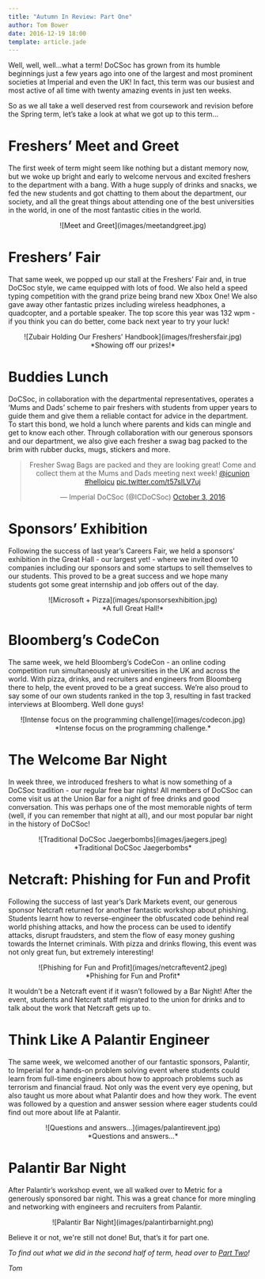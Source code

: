 ```yaml
---
title: "Autumn In Review: Part One"
author: Tom Bower
date: 2016-12-19 18:00
template: article.jade
---
```


Well, well, well...what a term! DoCSoc has grown from its humble beginnings just a few years ago into one of the largest and most prominent societies at Imperial and even the UK! In fact, this term was our busiest and most active of all time with twenty amazing events in just ten weeks. 

So as we all take a well deserved rest from coursework and revision before the Spring term, let’s take a look at what we got up to this term…

Freshers’ Meet and Greet
=======
The first week of term might seem like nothing but a distant memory now, but we woke up bright and early to welcome nervous and excited freshers to the department with a bang. With a huge supply of drinks and snacks, we fed the new students and got chatting to them about the department, our society, and all the great things about attending one of the best universities in the world, in one of the most fantastic cities in the world.

<center>
<div class="u-img-blogpost-shadow" style="height: 100%">
![Meet and Greet](images/meetandgreet.jpg)
</div>
</center>

Freshers’ Fair
========================
That same week, we popped up our stall at the Freshers’ Fair and, in true DoCSoc style, we came equipped with lots of food. We also held a speed typing competition with the grand prize being brand new Xbox One! We also gave away other fantastic prizes including wireless headphones, a quadcopter, and a portable speaker. The top score this year was 132 wpm - if you think you can do better, come back next year to try your luck!

<center>
<div class="u-img-blogpost-shadow" style="height: 100%">
![Zubair Holding Our Freshers' Handbook](images/freshersfair.jpg)
</div>
*Showing off our prizes!*</center>

Buddies Lunch
==================================
DoCSoc, in collaboration with the departmental representatives, operates a ‘Mums and Dads’ scheme to pair freshers with students from upper years to guide them and give them a reliable contact for advice in the department. To start this bond, we hold a lunch where parents and kids can mingle and get to know each other. Through collaboration with our generous sponsors and our department, we also give each fresher a swag bag packed to the brim with rubber ducks, mugs, stickers and more.

<center>

<blockquote class="twitter-video" data-lang="en"><p lang="en" dir="ltr">Fresher Swag Bags are packed and they are looking great! Come and collect them at the Mums and Dads meeting next week! <a href="https://twitter.com/icunion">@icunion</a> <a href="https://twitter.com/hashtag/helloicu?src=hash">#helloicu</a> <a href="https://t.co/t57sILV7uj">pic.twitter.com/t57sILV7uj</a></p>&mdash; Imperial DoCSoc (@ICDoCSoc) <a href="https://twitter.com/ICDoCSoc/status/782922848767709184">October 3, 2016</a></blockquote>
<script async src="//platform.twitter.com/widgets.js" charset="utf-8"></script>

</center>


Sponsors’ Exhibition
==============================================================
Following the success of last year’s Careers Fair, we held a sponsors’ exhibition in the Great Hall - our largest yet! - where we invited over 10 companies including our sponsors and some startups to sell themselves to our students. This proved to be a great success and we hope many students got some great internship and job offers out of the day.

<center>
<div class="u-img-blogpost-shadow" style="height: 100%">
![Microsoft + Pizza](images/sponsorsexhibition.jpg)
</div>
*A full Great Hall!*</center>

Bloomberg’s CodeCon
=============================
The same week, we held Bloomberg’s CodeCon - an online coding competition run simultaneously at universities in the UK and across the world. With pizza, drinks, and recruiters and engineers from Bloomberg there to help, the event proved to be a great success. We’re also proud to say some of our own students ranked in the top 3, resulting in fast tracked interviews at Bloomberg. Well done guys!

<center>
<div class="u-img-blogpost-shadow" style="height: 100%">
![Intense focus on the programming challenge](images/codecon.jpg)
</div>
*Intense focus on the programming challenge.*</center>

The Welcome Bar Night
=======================
In week three, we introduced freshers to what is now something of a DoCSoc tradition - our regular free bar nights! All members of DoCSoc can come visit us at the Union Bar for a night of free drinks and good conversation. This was perhaps one of the most memorable nights of term (well, if you can remember that night at all), and our most popular bar night in the history of DoCSoc!

<center>
<div class="u-img-blogpost-shadow" style="height: 100%">
![Traditional DoCSoc Jaegerbombs](images/jaegers.jpeg)
</div>
*Traditional DoCSoc Jaegerbombs*</center>

Netcraft: Phishing for Fun and Profit
============================
Following the success of last year’s Dark Markets event, our generous sponsor Netcraft returned for another fantastic workshop about phishing. Students learnt how to reverse-engineer the obfuscated code behind real world phishing attacks, and how the process can be used to identify attacks, disrupt fraudsters, and stem the flow of easy money gushing towards the Internet criminals. With pizza and drinks flowing, this event was not only great fun, but extremely interesting!

<center>
<div class="u-img-blogpost-shadow" style="height: 100%">
![Phishing for Fun and Profit](images/netcraftevent2.jpeg)
</div>
*Phishing for Fun and Profit*</center>

It wouldn’t be a Netcraft event if it wasn’t followed by a Bar Night! After the event, students and Netcraft staff migrated to the union for drinks and to talk about the work that Netcraft gets up to.

Think Like A Palantir Engineer
================
The same week, we welcomed another of our fantastic sponsors, Palantir, to Imperial for a hands-on problem solving event where students could learn from full-time engineers about how to approach problems such as terrorism and financial fraud. Not only was the event very eye opening, but also taught us more about what Palantir does and how they work. The event was followed by a question and answer session where eager students could find out more about life at Palantir.

<center>
<div class="u-img-blogpost-shadow" style="height: 100%">
![Questions and answers...](images/palantirevent.jpg)
</div>
*Questions and answers...*</center>


Palantir Bar Night
=================================
After Palantir’s workshop event, we all walked over to Metric for a generously sponsored bar night. This was a great chance for more mingling and networking with engineers and recruiters from Palantir.

<center>
<div class="u-img-blogpost-shadow" style="height: 100%">
![Palantir Bar Night](images/palantirbarnight.png)
</div>
</center>

Believe it or not, we're still not done! But, that’s it for part one.

*To find out what we did in the second half of term, head over to [Part Two](/articles/2016-12-20-autumn-part-two/)!*

*Tom*